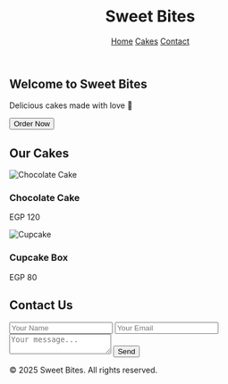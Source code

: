 <!DOCTYPE html>
<html lang="en">
<head>
  <meta charset="UTF-8" />
  <meta name="viewport" content="width=device-width, initial-scale=1.0"/>
  <title>Sweet Bites - Cake Shop</title>
  <link rel="stylesheet" href="style.css" />
</head>
<body>
  <header>
    <h1>Sweet Bites</h1>
    <nav>
      <a href="#home">Home</a>
      <a href="#cakes">Cakes</a>
      <a href="#contact">Contact</a>
    </nav>
  </header>

  <section id="home">
    <h2>Welcome to Sweet Bites</h2>
    <p>Delicious cakes made with love 🍰</p>
    <button onclick="alert('Order feature coming soon!')">Order Now</button>
  </section>

  <section id="cakes">
    <h2>Our Cakes</h2>
    <div class="cake-card">
      <img src="https://source.unsplash.com/400x300/?cake" alt="Chocolate Cake" />
      <h3>Chocolate Cake</h3>
      <p>EGP 120</p>
    </div>
    <div class="cake-card">
      <img src="https://source.unsplash.com/400x300/?cupcake" alt="Cupcake" />
      <h3>Cupcake Box</h3>
      <p>EGP 80</p>
    </div>
  </section>

  <section id="contact">
    <h2>Contact Us</h2>
    <form>
      <input type="text" placeholder="Your Name" required />
      <input type="email" placeholder="Your Email" required />
      <textarea placeholder="Your message..." required></textarea>
      <button type="submit">Send</button>
    </form>
  </section>

  <footer>
    <p>© 2025 Sweet Bites. All rights reserved.</p>
  </footer>
</body>
</html>